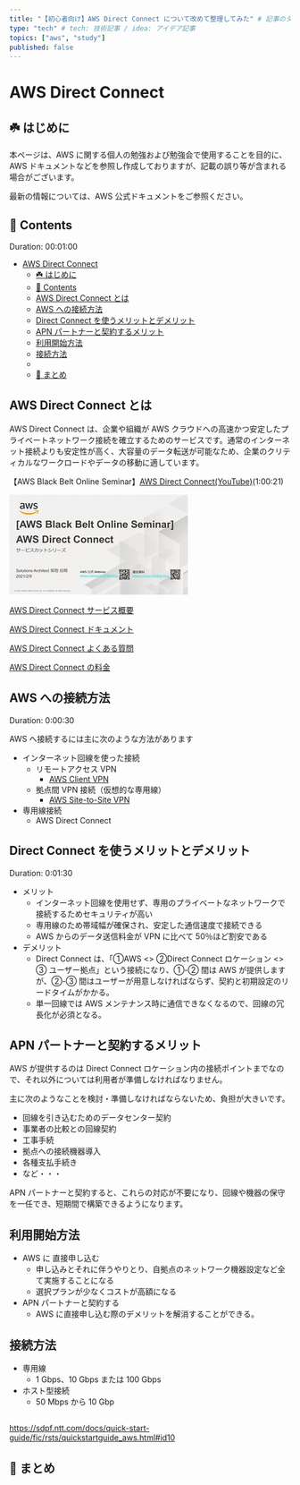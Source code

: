 ```yaml
---
title: "【初心者向け】AWS Direct Connect について改めて整理してみた" # 記事のタイトル
type: "tech" # tech: 技術記事 / idea: アイデア記事
topics: ["aws", "study"]
published: false
---
```


# AWS Direct Connect

## ☘️ はじめに

本ページは、AWS に関する個人の勉強および勉強会で使用することを目的に、AWS ドキュメントなどを参照し作成しておりますが、記載の誤り等が含まれる場合がございます。

最新の情報については、AWS 公式ドキュメントをご参照ください。

## 👀 Contents

Duration: 00:01:00

- [AWS Direct Connect](#aws-direct-connect)
  - [☘️ はじめに](#️-はじめに)
  - [👀 Contents](#-contents)
  - [AWS Direct Connect とは](#aws-direct-connect-とは)
  - [AWS への接続方法](#aws-への接続方法)
  - [Direct Connect を使うメリットとデメリット](#direct-connect-を使うメリットとデメリット)
  - [APN パートナーと契約するメリット](#apn-パートナーと契約するメリット)
  - [利用開始方法](#利用開始方法)
  - [接続方法](#接続方法)
  - [](#)
  - [📖 まとめ](#-まとめ)

## AWS Direct Connect とは

AWS Direct Connect は、企業や組織が AWS クラウドへの高速かつ安定したプライベートネットワーク接続を確立するためのサービスです。通常のインターネット接続よりも安定性が高く、大容量のデータ転送が可能なため、企業のクリティカルなワークロードやデータの移動に適しています。

【AWS Black Belt Online Seminar】[AWS Direct Connect(YouTube)](https://youtu.be/mEtluVrgXlk)(1:00:21)

![blackbelt-directconnect](/images/blackbelt/blackbelt-directconnect-320.jpg)

[AWS Direct Connect サービス概要](https://aws.amazon.com/jp/directconnect/)

[AWS Direct Connect ドキュメント](https://docs.aws.amazon.com/ja_jp/directconnect/?icmpid=docs_homepage_networking)

[AWS Direct Connect よくある質問](https://aws.amazon.com/jp/directconnect/faqs/)

[AWS Direct Connect の料金](https://aws.amazon.com/jp/directconnect/pricing/)

## AWS への接続方法

Duration: 0:00:30

AWS へ接続するには主に次のような方法があります

- インターネット回線を使った接続
  - リモートアクセス VPN
    - [AWS Client VPN](https://docs.aws.amazon.com/ja_jp/vpn/latest/clientvpn-admin/what-is.html)
  - 拠点間 VPN 接続（仮想的な専用線）
    - [AWS Site-to-Site VPN](https://docs.aws.amazon.com/ja_jp/vpn/latest/s2svpn/VPC_VPN.html)
- 専用線接続
  - AWS Direct Connect

## Direct Connect を使うメリットとデメリット

Duration: 0:01:30

- メリット
  - インターネット回線を使用せず、専用のプライベートなネットワークで接続するためセキュリティが高い
  - 専用線のため帯域幅が確保され、安定した通信速度で接続できる
  - AWS からのデータ送信料金が VPN に比べて 50％ほど割安である
- デメリット
  - Direct Connect は、「①AWS <> ②Direct Connect ロケーション <> ③ ユーザー拠点」という接続になり、①-② 間は AWS が提供しますが、②-③ 間はユーザーが用意しなければならず、契約と初期設定のリードタイムがかかる。
  - 単一回線では AWS メンテナンス時に通信できなくなるので、回線の冗長化が必須となる。

## APN パートナーと契約するメリット

AWS が提供するのは Direct Connect ロケーション内の接続ポイントまでなので、それ以外については利用者が準備しなければなりません。

主に次のようなことを検討・準備しなければならないため、負担が大きいです。

- 回線を引き込むためのデータセンター契約
- 事業者の比較との回線契約
- 工事手続
- 拠点への接続機器導入
- 各種支払手続き
- など・・・

APN パートナーと契約すると、これらの対応が不要になり、回線や機器の保守を一任でき、短期間で構築できるようになります。

## 利用開始方法

- AWS に 直接申し込む
  - 申し込みとそれに伴うやりとり、自拠点のネットワーク機器設定など全て実施することになる
  - 選択プランが少なくコストが高額になる
- APN パートナーと契約する
  - AWS に直接申し込む際のデメリットを解消することができる。

## 接続方法

- 専用線
  - 1 Gbps、10 Gbps または 100 Gbps
- ホスト型接続
  - 50 Mbps から 10 Gbp

##

https://sdpf.ntt.com/docs/quick-start-guide/fic/rsts/quickstartguide_aws.html#id10

## 📖 まとめ
